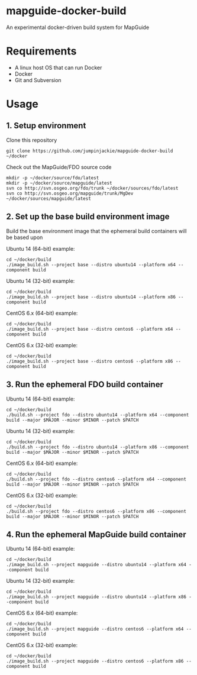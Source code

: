 # mapguide-docker-build

An experimental docker-driven build system for MapGuide

# Requirements

 * A linux host OS that can run Docker
 * Docker
 * Git and Subversion

# Usage

## 1. Setup environment 

Clone this repository

    git clone https://github.com/jumpinjackie/mapguide-docker-build ~/docker

Check out the MapGuide/FDO source code

    mkdir -p ~/docker/source/fdo/latest
    mkdir -p ~/docker/source/mapguide/latest
    svn co http://svn.osgeo.org/fdo/trunk ~/docker/sources/fdo/latest
    svn co http://svn.osgeo.org/mapguide/trunk/MgDev ~/docker/sources/mapguide/latest

## 2. Set up the base build environment image

Build the base environment image that the ephemeral build containers will be based upon

Ubuntu 14 (64-bit) example:

    cd ~/docker/build
    ./image_build.sh --project base --distro ubuntu14 --platform x64 --component build

Ubuntu 14 (32-bit) example:

    cd ~/docker/build
    ./image_build.sh --project base --distro ubuntu14 --platform x86 --component build

CentOS 6.x (64-bit) example:

    cd ~/docker/build
    ./image_build.sh --project base --distro centos6 --platform x64 --component build

CentOS 6.x (32-bit) example:

    cd ~/docker/build
    ./image_build.sh --project base --distro centos6 --platform x86 --component build

## 3. Run the ephemeral FDO build container

Ubuntu 14 (64-bit) example:

    cd ~/docker/build
    ./build.sh --project fdo --distro ubuntu14 --platform x64 --component build --major $MAJOR --minor $MINOR --patch $PATCH

Ubuntu 14 (32-bit) example:

    cd ~/docker/build
    ./build.sh --project fdo --distro ubuntu14 --platform x86 --component build --major $MAJOR --minor $MINOR --patch $PATCH

CentOS 6.x (64-bit) example:

    cd ~/docker/build
    ./build.sh --project fdo --distro centos6 --platform x64 --component build --major $MAJOR --minor $MINOR --patch $PATCH

CentOS 6.x (32-bit) example:

    cd ~/docker/build
    ./build.sh --project fdo --distro centos6 --platform x86 --component build --major $MAJOR --minor $MINOR --patch $PATCH

## 4. Run the ephemeral MapGuide build container

Ubuntu 14 (64-bit) example:

    cd ~/docker/build
    ./image_build.sh --project mapguide --distro ubuntu14 --platform x64 --component build

Ubuntu 14 (32-bit) example:

    cd ~/docker/build
    ./image_build.sh --project mapguide --distro ubuntu14 --platform x86 --component build

CentOS 6.x (64-bit) example:

    cd ~/docker/build
    ./image_build.sh --project mapguide --distro centos6 --platform x64 --component build

CentOS 6.x (32-bit) example:

    cd ~/docker/build
    ./image_build.sh --project mapguide --distro centos6 --platform x86 --component build